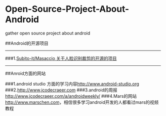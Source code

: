 # Open-Source-Project-About-Android
gather open source project about android

##Android的开源项目

- - - -

###1.[Subito-it/Masaccio 关于人脸识别裁剪的开源的项目](https://github.com/Subito-it/Masaccio/)

- - - -

##Anroid方面的网站

###1.android studio 方面的学习内容<http://www.android-studio.org>
###2.<http://www.jcodecraeer.com>
###3.android的周报<http://www.jcodecraeer.com/a/androidweekly/>
###4.Mars的网站<http://www.marschen.com>，相信很多学习android开发的人都看过mars的视频教程
